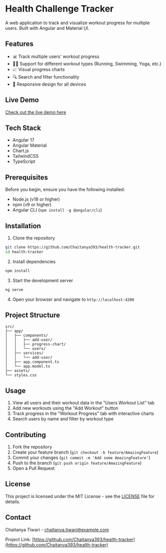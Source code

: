 # Health Challenge Tracker

A web application to track and visualize workout progress for multiple users. Built with Angular and Material UI.

## Features

- 📊 Track multiple users' workout progress
- 🏃‍♂️ Support for different workout types (Running, Swimming, Yoga, etc.)
- 📈 Visual progress charts
- 🔍 Search and filter functionality
- 📱 Responsive design for all devices

## Live Demo

[Check out the live demo here](https://health-tracker-chaitanya393.netlify.app)

## Tech Stack

- Angular 17
- Angular Material
- Chart.js
- TailwindCSS
- TypeScript

## Prerequisites

Before you begin, ensure you have the following installed:
- Node.js (v18 or higher)
- npm (v9 or higher)
- Angular CLI (`npm install -g @angular/cli`)

## Installation

1. Clone the repository
```bash
git clone https://github.com/Chaitanya393/health-tracker.git
cd health-tracker
```

2. Install dependencies
```bash
npm install
```

3. Start the development server
```bash
ng serve
```

4. Open your browser and navigate to `http://localhost:4200`

## Project Structure

```
src/
├── app/
│   ├── components/
│   │   ├── add-user/
│   │   ├── progress-chart/
│   │   └── users/
│   ├── services/
│   │   └── add-user/
│   ├── app.component.ts
│   └── app.model.ts
├── assets/
└── styles.css
```

## Usage

1. View all users and their workout data in the "Users Workout List" tab
2. Add new workouts using the "Add Workout" button
3. Track progress in the "Workout Progress" tab with interactive charts
4. Search users by name and filter by workout type

## Contributing

1. Fork the repository
2. Create your feature branch (`git checkout -b feature/AmazingFeature`)
3. Commit your changes (`git commit -m 'Add some AmazingFeature'`)
4. Push to the branch (`git push origin feature/AmazingFeature`)
5. Open a Pull Request

## License

This project is licensed under the MIT License - see the [LICENSE](LICENSE) file for details.

## Contact

Chaitanya Tiwari - [chaitanya.tiwari@example.com](mailto:chaitanya.tiwari@example.com)

Project Link: [https://github.com/Chaitanya393/health-tracker](https://github.com/Chaitanya393/health-tracker)

